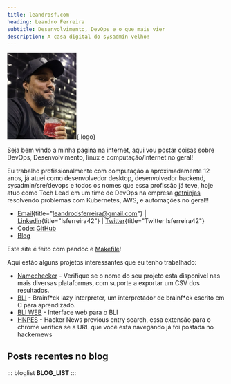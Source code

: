 ```yaml
---
title: leandrosf.com
heading: Leandro Ferreira
subtitle: Desenvolvimento, DevOps e o que mais vier
description: A casa digital do sysadmin velho!
---
```


![](leandro_r.png "Leandro Ferreira"){.logo}

Seja bem vindo a minha pagina na internet, aqui vou postar coisas sobre
DevOps, Desenvolvimento, linux e computação/internet no geral!

Eu trabalho profissionalmente com computação a aproximadamente 12 anos, já atuei
como desenvolvedor desktop, desenvolvedor backend, sysadmin/sre/devops e todos os
nomes que essa profissão já teve, hoje atuo como Tech Lead em um time de DevOps na
empresa [getninjas](https://www.getninjas.com.br) resolvendo problemas com 
Kubernetes, AWS, e automações no geral!!

- [Email](mailto:leandrodsferreira@gmail.com){title="leandrodsferreira@gmail.com"} |
  [Linkedin](https://www.linkedin.com/in/lsferreira42/){title="lsferreira42"} |
  [Twitter](https://twitter.com/lsferreira42){title="Twitter lsferreira42"} 
- Code:
  [GitHub](https://github.com/lsferreira42/)
- [Blog](/blog/)

Este site é feito com pandoc e [Makefile](https://github.com/lsferreira42/leandrosf.com)!

Aqui estão alguns projetos interessantes que eu tenho trabalhado:

- [Namechecker](https://namechecker.leandrosf.com) - Verifique se o nome do seu projeto esta disponivel nas mais diversas plataformas, com suporte a exportar um CSV dos resultados.
- [BLI](https://github.com/lsferreira42/bli) - Brainf\*ck lazy interpreter, um interpretador de brainf\*ck escrito em C para aprendizado.
- [BLI WEB](https://brainfuck.leandrosf.com) - Interface web para o BLI
- [HNPES](https://github.com/lsferreira42/hnpes) - Hacker News previous entry search, essa extensão para o chrome verifica se a URL que você esta navegando já foi postada no hackernews

## Posts recentes no blog

::: bloglist
__BLOG_LIST__
:::
